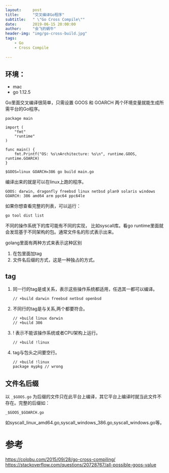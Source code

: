 ```yaml
---
layout:     post
title:      "交叉编译Go程序"
subtitle:   " \"Go Cross Compile\""
date:       2019-06-15 20:00:00
author:     "会飞的蜗牛"
header-img: "img/go-cross-build.jpg"
tags:
    - Go
    - Cross Compile
    
---
```


## 环境：
- mac
- go 1.12.5

Go里面交叉编译很简单，只需设置 GOOS 和 GOARCH 两个环境变量就能生成所需平台的Go程序。

```
package main

import (
    "fmt"
    "runtime"
)

func main() {
    fmt.Printf("OS: %s\nArchitecture: %s\n", runtime.GOOS, runtime.GOARCH)
}

$GOOS=linux GOARCH=386 go build main.go
```
编译出来的就是可以在linux上跑的程序。

```
GOOS: darwin, dragonfly freebsd linux netbsd plan9 solaris windows
GOARCH: 386 amd64 arm ppc64 ppc64le 
```
如果你想查看完整的列表，可以运行：

```
go tool dist list
```

不同的操作系统下的库可能有不同的实现， 比如syscall库。看go runtime里面就会发现基于不同架构的包。通常文件名的形式表示出来。

golang里面有两种方式来表示这种区别
1. 在包里面加tag
2. 文件名后缀的方式，这是一种独占的方式。


## tag

1. 同一行的tag是或关系，表示这些操作系统都适用，任选其一都可以编译。

	```
	// +build darwin freebsd netbsd openbsd
	```

2. 不同行的tag是与关系,两个都要符合。

	```
	// +build linux darwin
	// +build 386
	```

3. ! 表示不能该操作系统或者CPU架构上运行。

	```
	// +build !linux
	```

4. tag与包头之间要空行。

	```
	// +build !linux
	package mypkg // wrong
	```

## 文件名后缀
以 `_$GOOS.go` 为后缀的文件只在此平台上编译，其它平台上编译时就当此文件不存在。完整的后缀如：

```
_$GOOS_$GOARCH.go
```

如syscall_linux_amd64.go,syscall_windows_386.go,syscall_windows.go等。


# 参考
<https://colobu.com/2015/09/28/go-cross-compiling/>
<https://stackoverflow.com/questions/20728767/all-possible-goos-value>
